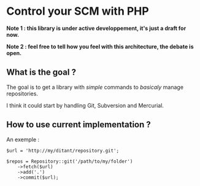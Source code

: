 Control your SCM with PHP
=========================

**Note 1 : this library is under active developpement, it's just a draft for now.**

**Note 2 : feel free to tell how you feel with this architecture, the debate is open.**


What is the goal ?
------------------

The goal is to get a library with *simple* commands to *basicaly* manage repositories.

I think it could start by handling Git, Subversion and Mercurial.


How to use current implementation ?
-----------------------------------

An exemple :

    $url = 'http://my/ditant/repository.git';

    $repos = Repository::git('/path/to/my/folder')
        ->fetch($url)
        ->add('.')
        ->commit($url);